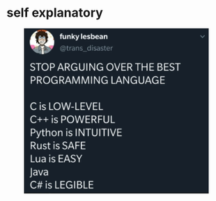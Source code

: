 # self explanatory

<figure><img src="../../.gitbook/assets/image (6) (1).png" alt=""><figcaption></figcaption></figure>
